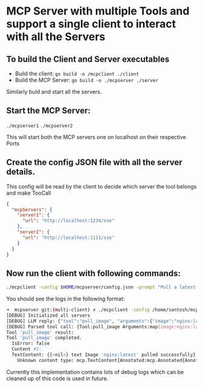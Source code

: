 # MCP Server with multiple Tools and support a single client to interact with all the Servers

## To build the Client and Server executables
- Build the client:
`go build -o /mcpclient ./client`
- Build the MCP Server:
`go build -o ./mcpserver ./server`

Similarly buld and start all the servers.

## Start the MCP Server:
`./mcpserver1`
`./mcpserver2`

This will start both the MCP servers one on localhost on their respective Ports

## Create the config JSON file with all the server details.
This config will be read by the client to decide which server the tool belongs and make TooCall

```json
{
  "mcpServers": {
    "server1": {
      "url": "http://localhost:1234/sse"
    },
    "server2": {
      "url": "http://localhost:1111/sse"
    }
  }
}
```

## Now run the client with following commands:

```sh
./mcpclient -config $HOME/mcpserver/config.json -prompt "Pull a latest nginx image"
```

You should see the logs in the following format:
```sh
➜  mcpserver git:(multi-client) ✗ ./mcpclient -config /home/santosh/mcpserver/config.json -prompt "Pull a nginx latest image"
[DEBUG] Initialized all servers
[DEBUG] LLM reply: {"tool":"pull_image", "arguments":{"image":"nginx:latest"}}
[DEBUG] Parsed tool call: {Tool:pull_image Arguments:map[image:nginx:latest]}
Tool 'pull_image' result:
Tool 'pull_image' completed.
  IsError: false
  Content #1:
  TextContent: {{<nil>} text Image 'nginx:latest' pulled successfully}
    Unknown content type: mcp.TextContent{Annotated:mcp.Annotated{Annotations:(*mcp.Annotations)(nil)}, Type:"text", Text:"Image 'nginx:latest' pulled successfully"}
```

Currently this implementation contains lots of debug logs which can be cleaned up of this code is
used in future.

